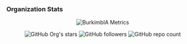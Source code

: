 ### Organization Stats
<div align="center">

![BurkimbIA Metrics](./metrics.svg)

![GitHub Org's stars](https://img.shields.io/github/stars/BurkimbIA?affiliations=OWNER&style=social)
![GitHub followers](https://img.shields.io/github/followers/BurkimbIA?style=social)
![GitHub repo count](https://img.shields.io/badge/dynamic/json?color=blue&label=repositories&query=%24.public_repos&url=https%3A%2F%2Fapi.github.com%2Fusers%2FBurkimbIA&style=flat-square)

</div>
